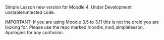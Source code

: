 Simple Lesson new version for Moodle 4.  Under Development unstable/untested code.

IMPORTANT: If you are using Moodle 3.5 to 3.11 this is not the droid you are looking for.
Please use the repo marked moodle_mod_simplelesson. Apologies for any confusion.
